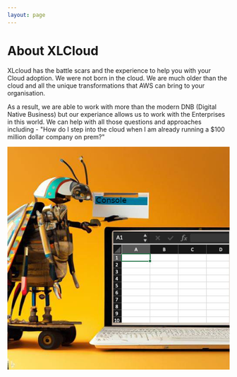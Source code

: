 ```yaml
---
layout: page
---
```


# About XLCloud

XLcloud has the battle scars and the experience to help you with your Cloud adoption. We were not born in the cloud. We are much older than the cloud and all the unique transformations that AWS can bring to your organisation. 

As a result, we are able to work with more than the modern DNB (Digital Native Business) but our experiance allows us to work with the Enterprises in this world. We can help with all those questions and approaches including - "How do I step into the cloud when I am already running a $100 million dollar company on prem?"

![Jason](/assets/images/beetle10.jpeg)